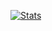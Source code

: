 [![Stats](https://github-readme-stats.vercel.app/api?username=lomnom&show_icons=true&theme=tokyonight&border_radius=10)](https://github.com/anuraghazra/github-readme-stats)
